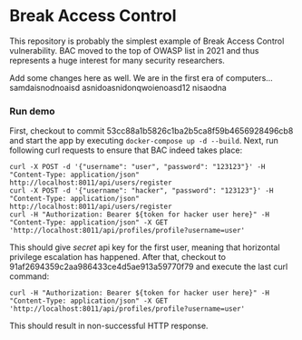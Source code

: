 # Break Access Control
This repository is probably the simplest example of Break Access Control vulnerability. BAC moved to the top of OWASP list in 2021 and thus represents a huge interest for many security researchers.

Add some changes here as well. We are in the first era of computers...
samdaisnodnoaisd
asnidoasnidonqwoienoasd12
nisaodna

### Run demo
First, checkout to commit 53cc88a1b5826c1ba2b5ca8f59b4656928496cb8 and start the app by executing ```docker-compose up -d --build```.
Next, run following curl requests to ensure that BAC indeed takes place:
```shell
curl -X POST -d '{"username": "user", "password": "123123"}' -H "Content-Type: application/json" http://localhost:8011/api/users/register
curl -X POST -d '{"username": "hacker", "password": "123123"}' -H "Content-Type: application/json" http://localhost:8011/api/users/register
curl -H "Authorization: Bearer ${token for hacker user here}" -H "Content-Type: application/json" -X GET 'http://localhost:8011/api/profiles/profile?username=user'
```
This should give *secret* api key for the first user, meaning that horizontal privilege escalation has happened.
After that, checkout to 91af2694359c2aa986433ce4d5ae913a59770f79 and execute the last curl command:

```shell
curl -H "Authorization: Bearer ${token for hacker user here}" -H "Content-Type: application/json" -X GET 'http://localhost:8011/api/profiles/profile?username=user'
```
This should result in non-successful HTTP response.
